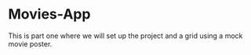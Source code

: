 # Movies-App
This is part one where we will set up the project and a grid using a mock movie poster.
